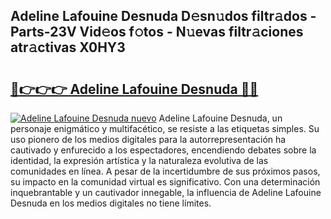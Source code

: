 ## Adeline Lafouine Desnuda D𝚎sn𝚞dos filtr𝚊dos - Parts-23V Vid𝚎os f𝚘tos - N𝚞evas filtr𝚊ciones atr𝚊ctivas X0HY3

# <h2><a href="http://mb05wy.tromn.icu/?c=Adeline+Lafouine+Desnuda">🔗👉👉👉 Adeline Lafouine Desnuda 🔗🔗</a></h2>

[![Adeline Lafouine Desnuda nuevo](https://i.imgur.com/pEAQMta.gif)](http://mb05wy.tromn.icu/?c=Adeline+Lafouine+Desnuda)
Adeline Lafouine Desnuda, un personaje enigmático y multifacético, se resiste a las etiquetas simples. Su uso pionero de los medios digitales para la autorrepresentación ha cautivado y enfurecido a los espectadores, encendiendo debates sobre la identidad, la expresión artística y la naturaleza evolutiva de las comunidades en línea. A pesar de la incertidumbre de sus próximos pasos, su impacto en la comunidad virtual es significativo. Con una determinación inquebrantable y un cautivador innegable, la influencia de Adeline Lafouine Desnuda en los medios digitales no tiene límites.
